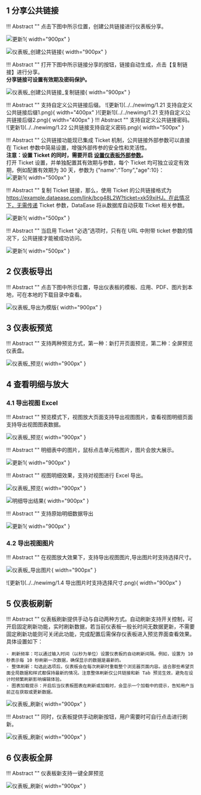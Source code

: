 ## 1 分享公共链接

!!! Abstract ""
	点击下图中所示位置，创建公共链接进行仪表板分享。

![更新1](../../newimg/仪表板开启公共链接分享.png){ width="900px" }

![仪表板_创建公共链接](../img/dashboard_generation/创建公共链接.png){ width="900px" }

!!! Abstract ""
	打开下图中所示链接分享的按钮，链接自动生成，点击【复制链接】进行分享。  
	**分享链接可设置有效期及密码保护。**

![仪表板_创建公共链接_复制链接](../img/dashboard_generation/设置公共链接.png){ width="900px" }

!!! Abstract ""
	支持自定义公共链接后缀。
![更新1](../../newimg/1.21 支持自定义公共链接后缀1.png){ width="400px" }![更新1](../../newimg/1.21 支持自定义公共链接后缀2.png){ width="400px" }
!!! Abstract ""
	支持自定义公共链接密码。
![更新1](../../newimg/1.22 公共链接支持自定义密码.png){ width="500px" }

!!! Abstract ""
	公共链接功能现已集成 Ticket 机制，公共链接外部参数可以直接在 Ticket 参数中简易设置，增强外部传参的安全性和灵活性。    
	**注意：设置 Ticket 的同时，需要开启 [设置仪表板外部参数](https://dataease.io/docs/v2/user_manual/dashboard_basicfunctions/#5)。**     
	打开 Ticket 设置，并单独配置其有效期与参数，每个 Ticket 均可独立设定有效期，例如配置有效期为 30 天，参数为 {"name":"Tony","age":10}：  
![更新1](../../newimg/1.2%20公共链接分享支持%20Ticket%20方式2.PNG){ width="500px" }

!!! Abstract ""
	复制 Ticket 链接，那么，使用 Ticket 的公共链接格式为 https://example.dataease.com/link/bcg48L2W?ticket=xk59xiHJ。在此情况下，无需传递 Ticket 参数，DataEase 将从数据库自动获取 Ticket 相关参数。

![更新1](../../newimg/1.2%20公共链接分享支持%20Ticket%20方式3.PNG){ width="500px" }

!!! Abstract ""
	当启用 Ticket “必选”选项时，只有在 URL 中附带 ticket 参数的情况下，公共链接才能被成功访问。

![更新1](../../newimg/1.2%20公共链接分享支持%20Ticket%20方式4.PNG){ width="500px" }



## 2 仪表板导出

!!! Abstract ""
	点击下图中所示位置，导出仪表板的模板、应用、PDF、图片到本地，可在本地的下载目录中查看。

![仪表板_导出为模版](../img/dashboard_generation/仪表板导出.png){ width="900px" }

## 3 仪表板预览

!!! Abstract ""
	支持两种预览方式，第一种：新打开页面预览，第二种：全屏预览仪表盘。

![仪表板_预览](../img/dashboard_generation/仪表板预览.png){ width="900px" }

## 4 查看明细与放大

### 4.1 导出视图 Excel

!!! Abstract ""
	预览模式下，视图放大页面支持导出视图图片，查看视图明细页面支持导出视图图表数据。

![仪表板_预览](../img/dashboard_generation/查看明细和放大.png){ width="900px" }  

!!! Abstract ""
	明细表中的图片，鼠标点击单元格图片，图片会放大展示。

![更新1](../../newimg/1.7%20明细表支持显示图片5.png){ width="900px" }

!!! Abstract ""
	视图明细效果，支持对视图进行 Excel 导出。

![仪表板_预览](../img/dashboard_generation/查看明细.png){ width="900px" }

![明细导出结果](../img/dashboard_generation/视图导出.png){ width="900px" }

!!! Abstract ""
 	支持原始明细数据导出

![更新1](../../newimg/1.3%20支持原始明细数据导出.PNG){ width="900px" }

### 4.2 导出视图图片

!!! Abstract ""
	在视图放大效果下，支持导出视图图片,导出图片时支持选择尺寸。

![仪表板_导出图片](../img/dashboard_generation/进行放大.png){ width="900px" }

![更新1](../../newimg/1.4 导出图片时支持选择尺寸.png){ width="900px" }



## 5 仪表板刷新

!!! Abstract ""
	仪表板刷新提供手动与自动两种方式。自动刷新支持开关控制，可开启固定刷新功能，实时刷新数据，若当前仪表板一般长时间无数据更新，不需要固定刷新功能则可关闭此功能，完成配置后需保存仪表板进入预览界面查看效果。
	具体设置如下：

	- 刷新频率：可以通过输入时间（以秒为单位）设置仪表板的自动刷新间隔。例如，设置为 10 秒表示每 10 秒刷新一次数据，确保显示的数据是最新的。  
	- 整体刷新：勾选此选项后，仪表板会在每次刷新时重载整个浏览器页面内容。适合那些希望页面全局数据和样式都保持最新的情况。注意整体刷新仅公共链接和新 Tab 预览生效，避免在设计时频繁刷新影响编辑体验。  
	- 图表加载提示：开启后当仪表板图表在刷新或加载时，会显示一个加载中的提示，告知用户当前正在获取或更新数据。  

![仪表板_刷新](../img/dashboard_generation/仪表板刷新设置.png){ width="900px" }

!!! Abstract ""
	同时，仪表板提供手动刷新按钮，用户需要时可自行点击进行刷新。

![仪表板_刷新](../img/dashboard_generation/进行刷新.png){ width="900px" }


## 6 仪表板全屏

!!! Abstract ""
	仪表板新支持一键全屏预览

![仪表板_刷新](../img/dashboard_generation/仪表板全屏.png){ width="900px" }



